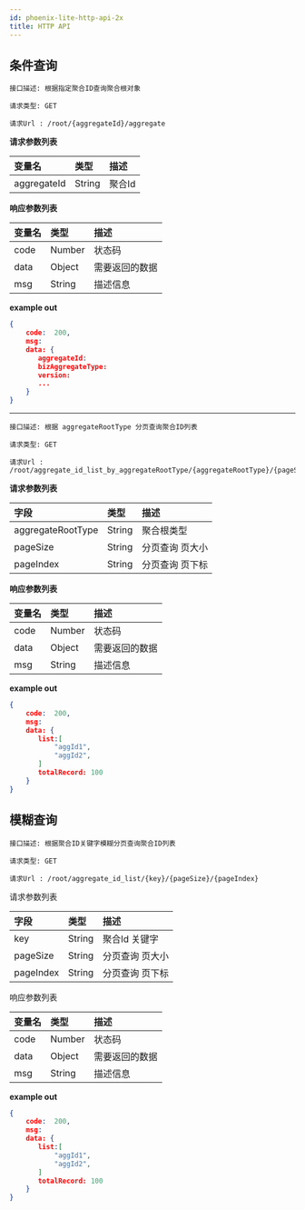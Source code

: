 ```yaml
---
id: phoenix-lite-http-api-2x
title: HTTP API
---
```


## 条件查询

```
接口描述: 根据指定聚合ID查询聚合根对象 

请求类型: GET

请求Url : /root/{aggregateId}/aggregate
```

**请求参数列表**

| 变量名        | 类型   |   描述   |
| :---------- | :----- |  :----- |
| aggregateId | String |  聚合Id |

**响应参数列表**

| 变量名        | 类型   |   描述   |
| :---------- | :----- |  :----- |
| code | Number |  状态码 |
| data | Object |  需要返回的数据 |
| msg | String |  描述信息 |

**example out**

```json
{     
    code:  200,     
    msg:     
    data: {           
       aggregateId:           
       bizAggregateType:           
       version:           
       ...
    }
}
```
---

```
接口描述: 根据 aggregateRootType 分页查询聚合ID列表  

请求类型: GET

请求Url : /root/aggregate_id_list_by_aggregateRootType/{aggregateRootType}/{pageSize}/{pageIndex}
```

**请求参数列表**

| 字段              | 类型   |  描述            |
| :---------------- | :----- |  :-------------- |
| aggregateRootType | String |  聚合根类型      |
| pageSize          | String |  分页查询 页大小 |
| pageIndex         | String |  分页查询 页下标 |

**响应参数列表**

| 变量名        | 类型   |   描述   |
| :---------- | :----- |  :----- |
| code | Number |  状态码 |
| data | Object |  需要返回的数据 |
| msg | String |  描述信息 |

**example out**

```json
{     
    code:  200,     
    msg:     
    data: {           
       list:[               
           "aggId1",               
           "aggId2",           
       ]           
       totalRecord: 100     
    }
}
```


## 模糊查询

```
接口描述: 根据聚合ID关键字模糊分页查询聚合ID列表 

请求类型: GET

请求Url : /root/aggregate_id_list/{key}/{pageSize}/{pageIndex}
```

请求参数列表

| 字段      | 类型   |  描述            |
| :-------- | :----- |  :-------------- |
| key       | String |  聚合Id 关键字   |
| pageSize  | String |  分页查询 页大小 |
| pageIndex | String |  分页查询 页下标 |

响应参数列表

| 变量名        | 类型   |   描述   |
| :---------- | :----- |  :----- |
| code | Number |  状态码 |
| data | Object |  需要返回的数据 |
| msg | String |  描述信息 |

**example out**

```json
{     
    code:  200,     
    msg:     
    data: {           
       list:[               
           "aggId1",               
           "aggId2",           
       ]           
       totalRecord: 100     
    }
}
```